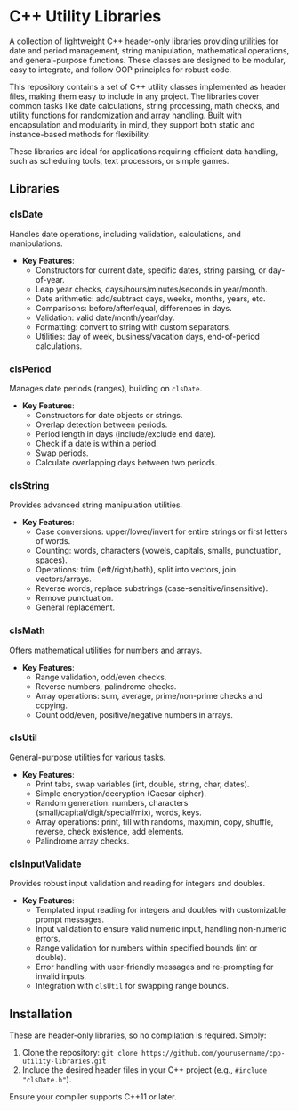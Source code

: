 # C++ Utility Libraries

A collection of lightweight C++ header-only libraries providing utilities for date and period management, string manipulation, mathematical operations, and general-purpose functions. These classes are designed to be modular, easy to integrate, and follow OOP principles for robust code.

This repository contains a set of C++ utility classes implemented as header files, making them easy to include in any project. The libraries cover common tasks like date calculations, string processing, math checks, and utility functions for randomization and array handling. Built with encapsulation and modularity in mind, they support both static and instance-based methods for flexibility.

These libraries are ideal for applications requiring efficient data handling, such as scheduling tools, text processors, or simple games.

## Libraries

### clsDate
Handles date operations, including validation, calculations, and manipulations.

- **Key Features**:
  - Constructors for current date, specific dates, string parsing, or day-of-year.
  - Leap year checks, days/hours/minutes/seconds in year/month.
  - Date arithmetic: add/subtract days, weeks, months, years, etc.
  - Comparisons: before/after/equal, differences in days.
  - Validation: valid date/month/year/day.
  - Formatting: convert to string with custom separators.
  - Utilities: day of week, business/vacation days, end-of-period calculations.

### clsPeriod
Manages date periods (ranges), building on `clsDate`.

- **Key Features**:
  - Constructors for date objects or strings.
  - Overlap detection between periods.
  - Period length in days (include/exclude end date).
  - Check if a date is within a period.
  - Swap periods.
  - Calculate overlapping days between two periods.

### clsString
Provides advanced string manipulation utilities.

- **Key Features**:
  - Case conversions: upper/lower/invert for entire strings or first letters of words.
  - Counting: words, characters (vowels, capitals, smalls, punctuation, spaces).
  - Operations: trim (left/right/both), split into vectors, join vectors/arrays.
  - Reverse words, replace substrings (case-sensitive/insensitive).
  - Remove punctuation.
  - General replacement.

### clsMath
Offers mathematical utilities for numbers and arrays.

- **Key Features**:
  - Range validation, odd/even checks.
  - Reverse numbers, palindrome checks.
  - Array operations: sum, average, prime/non-prime checks and copying.
  - Count odd/even, positive/negative numbers in arrays.

### clsUtil
General-purpose utilities for various tasks.

- **Key Features**:
  - Print tabs, swap variables (int, double, string, char, dates).
  - Simple encryption/decryption (Caesar cipher).
  - Random generation: numbers, characters (small/capital/digit/special/mix), words, keys.
  - Array operations: print, fill with randoms, max/min, copy, shuffle, reverse, check existence, add elements.
  - Palindrome array checks.

### clsInputValidate
Provides robust input validation and reading for integers and doubles.

- **Key Features**:
  - Templated input reading for integers and doubles with customizable prompt messages.
  - Input validation to ensure valid numeric input, handling non-numeric errors.
  - Range validation for numbers within specified bounds (int or double).
  - Error handling with user-friendly messages and re-prompting for invalid inputs.
  - Integration with `clsUtil` for swapping range bounds.

## Installation
These are header-only libraries, so no compilation is required. Simply:
1. Clone the repository: `git clone https://github.com/yourusername/cpp-utility-libraries.git`
2. Include the desired header files in your C++ project (e.g., `#include "clsDate.h"`).

Ensure your compiler supports C++11 or later.